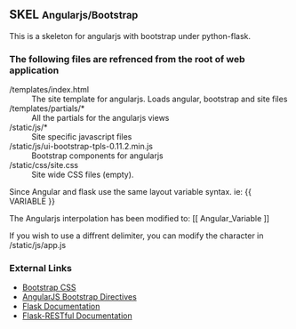 ## SKEL <small>Angularjs/Bootstrap</small>

This is a skeleton for angularjs with bootstrap under python-flask.

### The following files are refrenced from the root of web application

<dl>
    <dt>/templates/index.html</dt>
    <dd>The site template for angularjs. Loads angular, bootstrap and site files</dd>
    <dt>/templates/partials/*</dt>
    <dd>All the partials for the angularjs views</dd>
    <dt>/static/js/*</dt>
    <dd>Site specific javascript files</dd>
    <dt>/static/js/ui-bootstrap-tpls-0.11.2.min.js</dt>
    <dd>Bootstrap components for angularjs</dd>
    <dt>/static/css/site.css</dt>
    <dd>Site wide CSS files (empty).</dd>
</dl>

Since Angular and flask use the same layout variable syntax. ie: {{ VARIABLE }}
    
The Angularjs interpolation has been modified to: [[ Angular_Variable ]]

If you wish to use a diffrent delimiter, you can modify the character in /static/js/app.js

### External Links

*   [Bootstrap CSS](http://getbootstrap.com/css/)
*   [AngularJS Bootstrap Directives](http://angular-ui.github.io/bootstrap/)
*   [Flask Documentation](http://flask.pocoo.org/docs/0.10/)
*   [Flask-RESTful Documentation](https://flask-restful.readthedocs.org/en/0.3.1/)
